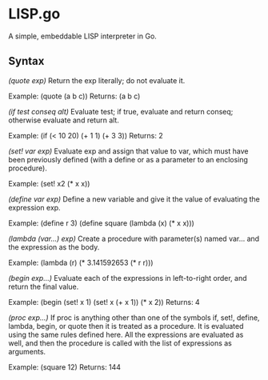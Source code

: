 LISP.go
=======

A simple, embeddable LISP interpreter in Go.

Syntax
------

*(quote exp)*
Return the exp literally; do not evaluate it.

Example:
    (quote (a b c))
Returns:
    (a b c)

*(if test conseq alt)*
Evaluate test; if true, evaluate and return conseq; otherwise evaluate and
return alt.

Example:
    (if (< 10 20) (+ 1 1) (+ 3 3))
Returns:
    2

*(set! var exp)*
Evaluate exp and assign that value to var, which must have been previously
defined (with a define or as a parameter to an enclosing procedure).

Example:
    (set! x2 (* x x))

*(define var exp)*
Define a new variable and give it the value of evaluating the expression exp.

Example:
    (define r 3)
    (define square (lambda (x) (* x x)))

*(lambda (var...) exp)*
Create a procedure with parameter(s) named var... and the expression as the
body.

Example:
    (lambda (r) (* 3.141592653 (* r r)))

*(begin exp...)*
Evaluate each of the expressions in left-to-right order, and return the final
value.

Example:
    (begin (set! x 1) (set! x (+ x 1)) (* x 2))
Returns:
    4

*(proc exp...)*
If proc is anything other than one of the symbols if, set!, define, lambda,
begin, or quote then it is treated as a procedure. It is evaluated using the
same rules defined here. All the expressions are evaluated as well, and then
the procedure is called with the list of expressions as arguments.

Example:
    (square 12)
Returns:
    144
